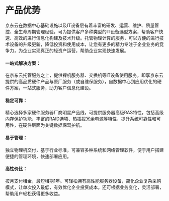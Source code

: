 # 产品优势
      
京东云在数据中心基础设施以及IT设备层有着丰富的研发、运营、维护、质量管控、全生命周期管理经验，可为提供客户多种类型的IT设备选型方案，帮助客户快速、高效的进行信息化构建及技术升级。托管物理计算的服务，可以方便的进行技术设备的升级更新，降低投资和使用成本，让您有更多的精力专注于企业业务的竞争力，为企业实现真正的轻资产运营，帮助企业实现快速发展。

#### 一站式解决方案：
在京东云托管服务之上，提供裸机服务器、交换机等IT设备使用服务，即享京东云提供的高品质硬件产品与原厂服务（或自维保服务），自数据中心到应用优化的硬件方案，一站式服务，助力客户信息化建设。
#### 稳定可靠：
精心选择多家硬件服务器厂商明星产品线，可提供服务器高级RAS特性，包括高级内存保护功能、丰富的RAID选项、热插拔冗余电源等特性，提升系统可靠性和可用性，在硬件层面为关键数据保驾护航。
#### 易于管理：
独立物理机交付，基于行业标准，可兼容多种系统和网络管理软件，便于用户搭建便捷的管理环境，快速部署应用。
#### 高性价比：
按月支付租金，最短租期1年。可轻松拥有高性能服务器设备，简化企业复杂采购模式，让单次投入最低，有效优化企业投资成本。还可根据业务变化，灵活部署，帮助用户轻松获得更多收益。
